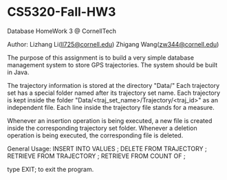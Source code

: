 CS5320-Fall-HW3
===============

Database HomeWork 3 @ CornellTech

Author: Lizhang Li(ll725@cornell.edu)
        Zhigang Wang(zw344@cornell.edu)

The purpose of this assignment is to build a very simple database management system to store GPS trajectories. The system should be built in Java.

The trajectory information is stored at the directory "Data/"
Each trajectory set has a special folder named after its trajectory set name.
Each trajectory is kept inside the folder "Data/<traj_set_name>/Trajectory/<traj_id>" as an independent file.
Each line inside the trajectory file stands for a measure.

Whenever an insertion operation is being executed, a new file is created inside the corresponding trajectory set folder.
Whenever a deletion operation is being executed, the corresponding file is deleted.

General Usage:
    INSERT INTO <tname> VALUES <sequence>;
    DELETE FROM <tname> TRAJECTORY <id>;
    RETRIEVE FROM <tname> TRAJECTORY <id>;
    RETRIEVE FROM <tname> COUNT OF <id>;

type EXIT; to exit the program.
